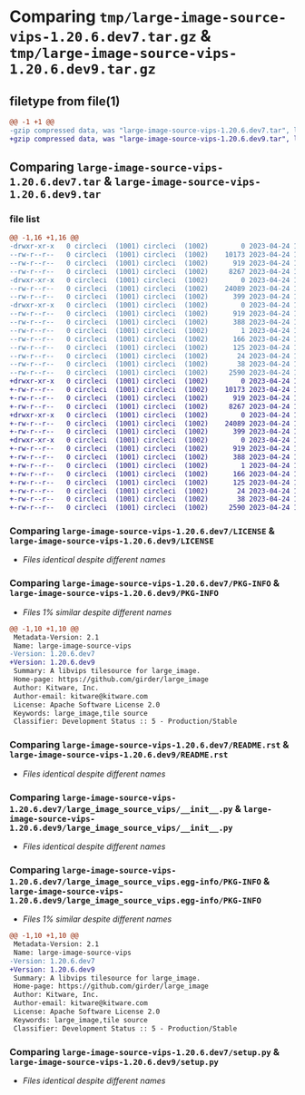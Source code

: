 # Comparing `tmp/large-image-source-vips-1.20.6.dev7.tar.gz` & `tmp/large-image-source-vips-1.20.6.dev9.tar.gz`

## filetype from file(1)

```diff
@@ -1 +1 @@
-gzip compressed data, was "large-image-source-vips-1.20.6.dev7.tar", last modified: Mon Apr 24 16:45:39 2023, max compression
+gzip compressed data, was "large-image-source-vips-1.20.6.dev9.tar", last modified: Mon Apr 24 18:04:57 2023, max compression
```

## Comparing `large-image-source-vips-1.20.6.dev7.tar` & `large-image-source-vips-1.20.6.dev9.tar`

### file list

```diff
@@ -1,16 +1,16 @@
-drwxr-xr-x   0 circleci  (1001) circleci  (1002)        0 2023-04-24 16:45:39.888686 large-image-source-vips-1.20.6.dev7/
--rw-r--r--   0 circleci  (1001) circleci  (1002)    10173 2023-04-24 16:45:39.000000 large-image-source-vips-1.20.6.dev7/LICENSE
--rw-r--r--   0 circleci  (1001) circleci  (1002)      919 2023-04-24 16:45:39.888686 large-image-source-vips-1.20.6.dev7/PKG-INFO
--rw-r--r--   0 circleci  (1001) circleci  (1002)     8267 2023-04-24 16:45:39.000000 large-image-source-vips-1.20.6.dev7/README.rst
-drwxr-xr-x   0 circleci  (1001) circleci  (1002)        0 2023-04-24 16:45:39.888686 large-image-source-vips-1.20.6.dev7/large_image_source_vips/
--rw-r--r--   0 circleci  (1001) circleci  (1002)    24089 2023-04-24 16:43:43.000000 large-image-source-vips-1.20.6.dev7/large_image_source_vips/__init__.py
--rw-r--r--   0 circleci  (1001) circleci  (1002)      399 2023-04-24 16:43:43.000000 large-image-source-vips-1.20.6.dev7/large_image_source_vips/girder_source.py
-drwxr-xr-x   0 circleci  (1001) circleci  (1002)        0 2023-04-24 16:45:39.888686 large-image-source-vips-1.20.6.dev7/large_image_source_vips.egg-info/
--rw-r--r--   0 circleci  (1001) circleci  (1002)      919 2023-04-24 16:45:39.000000 large-image-source-vips-1.20.6.dev7/large_image_source_vips.egg-info/PKG-INFO
--rw-r--r--   0 circleci  (1001) circleci  (1002)      388 2023-04-24 16:45:39.000000 large-image-source-vips-1.20.6.dev7/large_image_source_vips.egg-info/SOURCES.txt
--rw-r--r--   0 circleci  (1001) circleci  (1002)        1 2023-04-24 16:45:39.000000 large-image-source-vips-1.20.6.dev7/large_image_source_vips.egg-info/dependency_links.txt
--rw-r--r--   0 circleci  (1001) circleci  (1002)      166 2023-04-24 16:45:39.000000 large-image-source-vips-1.20.6.dev7/large_image_source_vips.egg-info/entry_points.txt
--rw-r--r--   0 circleci  (1001) circleci  (1002)      125 2023-04-24 16:45:39.000000 large-image-source-vips-1.20.6.dev7/large_image_source_vips.egg-info/requires.txt
--rw-r--r--   0 circleci  (1001) circleci  (1002)       24 2023-04-24 16:45:39.000000 large-image-source-vips-1.20.6.dev7/large_image_source_vips.egg-info/top_level.txt
--rw-r--r--   0 circleci  (1001) circleci  (1002)       38 2023-04-24 16:45:39.888686 large-image-source-vips-1.20.6.dev7/setup.cfg
--rw-r--r--   0 circleci  (1001) circleci  (1002)     2590 2023-04-24 16:43:43.000000 large-image-source-vips-1.20.6.dev7/setup.py
+drwxr-xr-x   0 circleci  (1001) circleci  (1002)        0 2023-04-24 18:04:57.024335 large-image-source-vips-1.20.6.dev9/
+-rw-r--r--   0 circleci  (1001) circleci  (1002)    10173 2023-04-24 18:04:56.000000 large-image-source-vips-1.20.6.dev9/LICENSE
+-rw-r--r--   0 circleci  (1001) circleci  (1002)      919 2023-04-24 18:04:57.024335 large-image-source-vips-1.20.6.dev9/PKG-INFO
+-rw-r--r--   0 circleci  (1001) circleci  (1002)     8267 2023-04-24 18:04:56.000000 large-image-source-vips-1.20.6.dev9/README.rst
+drwxr-xr-x   0 circleci  (1001) circleci  (1002)        0 2023-04-24 18:04:57.024335 large-image-source-vips-1.20.6.dev9/large_image_source_vips/
+-rw-r--r--   0 circleci  (1001) circleci  (1002)    24089 2023-04-24 18:02:52.000000 large-image-source-vips-1.20.6.dev9/large_image_source_vips/__init__.py
+-rw-r--r--   0 circleci  (1001) circleci  (1002)      399 2023-04-24 18:02:52.000000 large-image-source-vips-1.20.6.dev9/large_image_source_vips/girder_source.py
+drwxr-xr-x   0 circleci  (1001) circleci  (1002)        0 2023-04-24 18:04:57.024335 large-image-source-vips-1.20.6.dev9/large_image_source_vips.egg-info/
+-rw-r--r--   0 circleci  (1001) circleci  (1002)      919 2023-04-24 18:04:56.000000 large-image-source-vips-1.20.6.dev9/large_image_source_vips.egg-info/PKG-INFO
+-rw-r--r--   0 circleci  (1001) circleci  (1002)      388 2023-04-24 18:04:57.000000 large-image-source-vips-1.20.6.dev9/large_image_source_vips.egg-info/SOURCES.txt
+-rw-r--r--   0 circleci  (1001) circleci  (1002)        1 2023-04-24 18:04:56.000000 large-image-source-vips-1.20.6.dev9/large_image_source_vips.egg-info/dependency_links.txt
+-rw-r--r--   0 circleci  (1001) circleci  (1002)      166 2023-04-24 18:04:56.000000 large-image-source-vips-1.20.6.dev9/large_image_source_vips.egg-info/entry_points.txt
+-rw-r--r--   0 circleci  (1001) circleci  (1002)      125 2023-04-24 18:04:56.000000 large-image-source-vips-1.20.6.dev9/large_image_source_vips.egg-info/requires.txt
+-rw-r--r--   0 circleci  (1001) circleci  (1002)       24 2023-04-24 18:04:56.000000 large-image-source-vips-1.20.6.dev9/large_image_source_vips.egg-info/top_level.txt
+-rw-r--r--   0 circleci  (1001) circleci  (1002)       38 2023-04-24 18:04:57.024335 large-image-source-vips-1.20.6.dev9/setup.cfg
+-rw-r--r--   0 circleci  (1001) circleci  (1002)     2590 2023-04-24 18:02:52.000000 large-image-source-vips-1.20.6.dev9/setup.py
```

### Comparing `large-image-source-vips-1.20.6.dev7/LICENSE` & `large-image-source-vips-1.20.6.dev9/LICENSE`

 * *Files identical despite different names*

### Comparing `large-image-source-vips-1.20.6.dev7/PKG-INFO` & `large-image-source-vips-1.20.6.dev9/PKG-INFO`

 * *Files 1% similar despite different names*

```diff
@@ -1,10 +1,10 @@
 Metadata-Version: 2.1
 Name: large-image-source-vips
-Version: 1.20.6.dev7
+Version: 1.20.6.dev9
 Summary: A libvips tilesource for large_image.
 Home-page: https://github.com/girder/large_image
 Author: Kitware, Inc.
 Author-email: kitware@kitware.com
 License: Apache Software License 2.0
 Keywords: large_image,tile source
 Classifier: Development Status :: 5 - Production/Stable
```

### Comparing `large-image-source-vips-1.20.6.dev7/README.rst` & `large-image-source-vips-1.20.6.dev9/README.rst`

 * *Files identical despite different names*

### Comparing `large-image-source-vips-1.20.6.dev7/large_image_source_vips/__init__.py` & `large-image-source-vips-1.20.6.dev9/large_image_source_vips/__init__.py`

 * *Files identical despite different names*

### Comparing `large-image-source-vips-1.20.6.dev7/large_image_source_vips.egg-info/PKG-INFO` & `large-image-source-vips-1.20.6.dev9/large_image_source_vips.egg-info/PKG-INFO`

 * *Files 1% similar despite different names*

```diff
@@ -1,10 +1,10 @@
 Metadata-Version: 2.1
 Name: large-image-source-vips
-Version: 1.20.6.dev7
+Version: 1.20.6.dev9
 Summary: A libvips tilesource for large_image.
 Home-page: https://github.com/girder/large_image
 Author: Kitware, Inc.
 Author-email: kitware@kitware.com
 License: Apache Software License 2.0
 Keywords: large_image,tile source
 Classifier: Development Status :: 5 - Production/Stable
```

### Comparing `large-image-source-vips-1.20.6.dev7/setup.py` & `large-image-source-vips-1.20.6.dev9/setup.py`

 * *Files identical despite different names*

